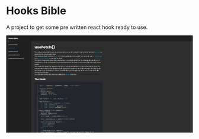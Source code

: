 # Hooks Bible

A project to get some pre written react hook ready to use.

![alt text](./src/assets/images/screen.png)
